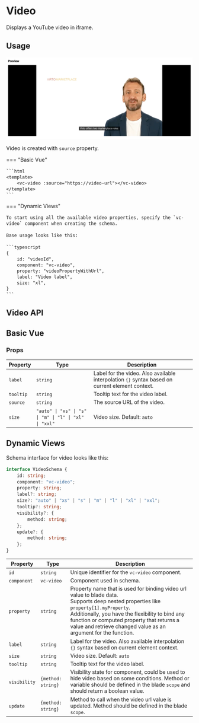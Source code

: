 # Video
Displays a YouTube video in iframe.

## Usage
![vc-video](./../../../../media/controls/atoms/vc-video/vc-video.png)

Video is created with `source` property.

=== "Basic Vue"


    ```html
    <template>
        <vc-video :source="https://video-url"></vc-video>
    </template>
    ```

=== "Dynamic Views"

    To start using all the available video properties, specify the `vc-video` component when creating the schema.

    Base usage looks like this:

    ```typescript
    {
        id: "videoId",
        component: "vc-video",
        property: "videoPropertyWithUrl",
        label: "Video label",
        size: "xl",
    }
    ```

## Video API

## Basic Vue

### Props

| Property | Type | Description |
| --- | --- | --- |
| `label` | `string` | Label for the video. Also available interpolation `{}` syntax based on current element context. |
| `tooltip` | `string` | Tooltip text for the video label. |
| `source` | `string` | The source URL of the video. |
| `size` | `"auto" \| "xs" \| "s" \| "m" \| "l" \| "xl" \| "xxl"` | Video size. Default: `auto` |

## Dynamic Views

Schema interface for video looks like this:

```typescript
interface VideoSchema {
    id: string;
    component: "vc-video";
    property: string;
    label?: string;
    size?: "auto" | "xs" | "s" | "m" | "l" | "xl" | "xxl";
    tooltip?: string;
    visibility?: {
        method: string;
    };
    update?: {
        method: string;
    };
}
```

| Property | Type | Description |
| --- | --- | --- |
| `id` | `string` | Unique identifier for the `vc-video` component. |
| `component` | `vc-video` | Component used in schema. |
| `property` | `string` | Property name that is used for binding video url value to blade data.  <br> Supports deep nested properties like `property[1].myProperty`. <br> Additionally, you have the flexibility to bind any function or computed property that returns a value and retrieve changed value as an argument for the function.|
| `label` | `string` | Label for the video. Also available interpolation `{}` syntax based on current element context. |
| `size` | `string` | Video size. Default: `auto` |
| `tooltip` | `string` | Tooltip text for the video label. |
| `visibility` | `{method: string}` | Visibility state for component, could be used to hide video based on some conditions. Method or variable should be defined in the blade `scope` and should return a boolean value. |
| `update` | `{method: string}` | Method to call when the video url value is updated. Method should be defined in the blade `scope`. |



